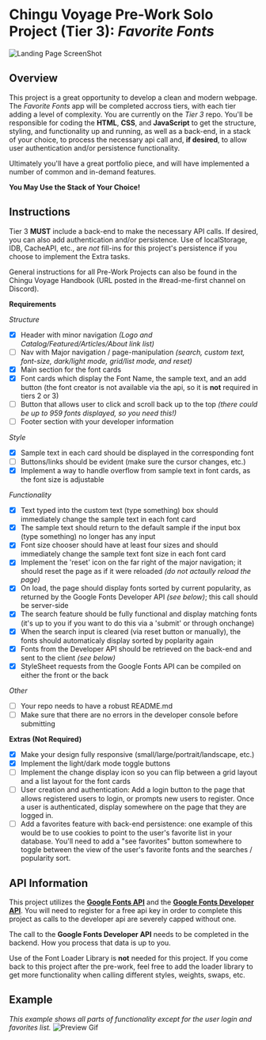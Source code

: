 # Chingu Voyage Pre-Work Solo Project (Tier 3): *Favorite Fonts* #

![Landing Page ScreenShot](./assets/favoriteFontsLanding.png)

## Overview ##

This project is a great opportunity to develop a clean and modern webpage. The *Favorite Fonts* app will be completed accross tiers, with each tier adding a level of complexity. You are currently on the *Tier 3* repo. You'll be responsible for coding the **HTML**, **CSS**, and **JavaScript** to get the structure, styling, and functionality up and running, as well as a back-end, in a stack of your choice, to process the necessary api call and, **if desired**, to allow user authentication and/or persistence functionality.

Ultimately you'll have a great portfolio piece, and will have implemented a number of common and in-demand features.

**You May Use the Stack of Your Choice!**

## Instructions ##

Tier 3 **MUST** include a back-end to make the necessary API calls. If desired, you can also add authentication and/or persistence. Use of localStorage, IDB, CacheAPI, etc., are *not* fill-ins for this project's persistence if you choose to implement the Extra tasks.

General instructions for all Pre-Work Projects can also be found in the Chingu Voyage Handbook (URL posted in the #read-me-first channel on Discord).

**Requirements**

*Structure*
- [x] Header with minor navigation *(Logo and Catalog/Featured/Articles/About link list)*
- [ ] Nav with Major navigation / page-manipulation *(search, custom text, font-size, dark/light mode, grid/list mode, and reset)*
- [x] Main section for the font cards
- [x] Font cards which display the Font Name, the sample text, and an add button (the font creator is not available via the api, so it is **not** required in tiers 2 or 3)
- [ ] Button that allows user to click and scroll back up to the top *(there could be up to 959 fonts displayed, so you need this!)*
- [ ] Footer section with your developer information

*Style*
- [x] Sample text in each card should be displayed in the corresponding font
- [ ] Buttons/links should be evident (make sure the cursor changes, etc.)
- [x] Implement a way to handle overflow from sample text in font cards, as the font size is adjustable

*Functionality*
- [x] Text typed into the custom text (type something) box should immediately change the sample text in each font card
- [x] The sample text should return to the default sample if the input box (type something) no longer has any input
- [x] Font size chooser should have at least four sizes and should immediately change the sample text font size in each font card
- [x] Implement the 'reset' icon on the far right of the major navigation; it should reset the page as if it were reloaded *(do not actaully reload the page)*
- [x] On load, the page should display fonts sorted by current popularity, as returned by the Google Fonts Developer API *(see below)*; this call should be server-side
- [x] The search feature should be fully functional and display matching fonts (it's up to you if you want to do this via a 'submit' or through onchange)
- [x] When the search input is cleared (via reset button or manually), the fonts should automaticaly display sorted by poplarity again
- [x] Fonts from the Developer API should be retrieved on the back-end and sent to the client *(see below)*
- [x] StyleSheet requests from the Google Fonts API can be compiled on either the front or the back

*Other*
- [ ] Your repo needs to have a robust README.md
- [ ] Make sure that there are no errors in the developer console before submitting

**Extras (Not Required)**

- [x] Make your design fully responsive (small/large/portrait/landscape, etc.)
- [x] Implement the light/dark mode toggle buttons
- [ ] Implement the change display icon so you can flip between a grid layout and a list layout for the font cards
- [ ] User creation and authentication: Add a login button to the page that allows registered users to login, or prompts new users to register. Once a user is authenticated, display somewhere on the page that they are logged in.
- [ ] Add a favorites feature with back-end persistence: one example of this would be to use cookies to point to the user's favorite list in your database. You'll need to add a "see favorites" button somewhere to toggle between the view of the user's favorite fonts and the searches / popularity sort.

## API Information ##

This project utilizes the [**Google Fonts API**](https://developers.google.com/fonts/docs/getting_started) and the [**Google Fonts Developer API**](https://developers.google.com/fonts/docs/developer_api). You will need to register for a free api key in order to complete this project as calls to the developer api are severely capped without one.

The call to the **Google Fonts Developer API** needs to be completed in the backend. How you process that data is up to you.

Use of the Font Loader Library is **not** needed for this project. If you come back to this project after the pre-work, feel free to add the loader library to get more functionality when calling different styles, weights, swaps, etc.

## Example ##
*This example shows all parts of functionality except for the user login and favorites list.*
![Preview Gif](./assets/appPreview.gif)

